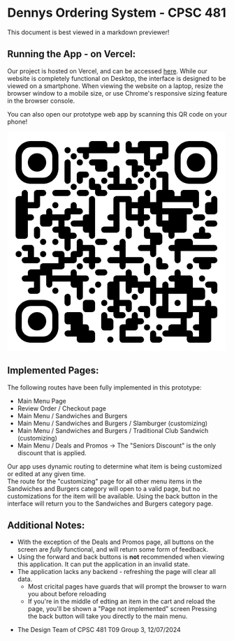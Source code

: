 # Dennys Ordering System - CPSC 481

This document is best viewed in a markdown previewer!

## Running the App - on Vercel:
Our project is hosted on Vercel, and can be accessed [here](https://dennys-ordering-system.vercel.app/).
While our website is completely functional on Desktop, the interface is designed to be viewed on a smartphone. When viewing the website on a
laptop, resize the browser window to a mobile size, or use Chrome's responsive sizing feature in the browser console.

You can also open our prototype web app by scanning this QR code on your phone!</br></br>
![QR Code](qr_code.png "Denny's Ordering System QR Code")

## Implemented Pages:
The following routes have been fully implemented in this prototype:

* Main Menu Page
* Review Order / Checkout page
* Main Menu / Sandwiches and Burgers
* Main Menu / Sandwiches and Burgers / Slamburger (customizing)
* Main Menu / Sandwiches and Burgers / Traditional Club Sandwich (customizing)
* Main Menu / Deals and Promos -> The "Seniors Discount" is the only discount that is applied.

Our app uses dynamic routing to determine what item is being customized or edited at any given time.</br>
The route for the "customizing" page for all other menu items in the Sandwiches and Burgers category will open to a valid page, 
but no customizations for the item will be available. Using the back button in the interface will return you to the Sandwiches and Burgers
category page.

## Additional Notes:
* With the exception of the Deals and Promos page, all buttons on the screen are *fully* functional, and will return some form of feedback.
* Using the forward and back buttons is **not** recommended when viewing this application. It can put the application in an invalid state.
* The application lacks any backend - refreshing the page will clear all data. 
    * Most cricital pages have guards that will prompt the browser to warn you about before reloading
    * If you're in the middle of edting an item in the cart and reload the page, you'll be shown a "Page not implemented" screen
    Pressing the back button will take you directly to the main menu.
  

- The Design Team of CPSC 481 T09 Group 3, 12/07/2024
